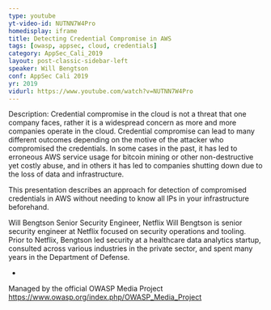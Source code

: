 ```yaml
---
type: youtube
yt-video-id: NUTNN7W4Pro
homedisplay: iframe
title: Detecting Credential Compromise in AWS
tags: [owasp, appsec, cloud, credentials]
category: AppSec_Cali_2019
layout: post-classic-sidebar-left
speaker: Will Bengtson
conf: AppSec Cali 2019
yr: 2019
vidurl: https://www.youtube.com/watch?v=NUTNN7W4Pro
---
```

Description: Credential compromise in the cloud is not a threat that one company faces, rather it is a widespread concern as more and more companies operate in the cloud. Credential compromise can lead to many different outcomes depending on the motive of the attacker who compromised the credentials. In some cases in the past, it has led to erroneous AWS service usage for bitcoin mining or other non-destructive yet costly abuse, and in others it has led to companies shutting down due to the loss of data and infrastructure.

This presentation describes an approach for detection of compromised credentials in AWS without needing to know all IPs in your infrastructure beforehand.


Will Bengtson
Senior Security Engineer, Netflix
Will Bengtson is senior security engineer at Netflix focused on security operations and tooling. Prior to Netflix, Bengtson led security at a healthcare data analytics startup, consulted across various industries in the private sector, and spent many years in the Department of Defense.

-

Managed by the official OWASP Media Project https://www.owasp.org/index.php/OWASP_Media_Project
